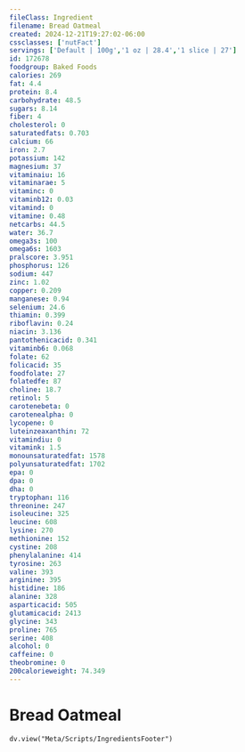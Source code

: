 ```yaml
---
fileClass: Ingredient
filename: Bread Oatmeal
created: 2024-12-21T19:27:02-06:00
cssclasses: ['nutFact']
servings: ['Default | 100g','1 oz | 28.4','1 slice | 27']
id: 172678
foodgroup: Baked Foods
calories: 269
fat: 4.4
protein: 8.4
carbohydrate: 48.5
sugars: 8.14
fiber: 4
cholesterol: 0
saturatedfats: 0.703
calcium: 66
iron: 2.7
potassium: 142
magnesium: 37
vitaminaiu: 16
vitaminarae: 5
vitaminc: 0
vitaminb12: 0.03
vitamind: 0
vitamine: 0.48
netcarbs: 44.5
water: 36.7
omega3s: 100
omega6s: 1603
pralscore: 3.951
phosphorus: 126
sodium: 447
zinc: 1.02
copper: 0.209
manganese: 0.94
selenium: 24.6
thiamin: 0.399
riboflavin: 0.24
niacin: 3.136
pantothenicacid: 0.341
vitaminb6: 0.068
folate: 62
folicacid: 35
foodfolate: 27
folatedfe: 87
choline: 18.7
retinol: 5
carotenebeta: 0
carotenealpha: 0
lycopene: 0
luteinzeaxanthin: 72
vitamindiu: 0
vitamink: 1.5
monounsaturatedfat: 1578
polyunsaturatedfat: 1702
epa: 0
dpa: 0
dha: 0
tryptophan: 116
threonine: 247
isoleucine: 325
leucine: 608
lysine: 270
methionine: 152
cystine: 208
phenylalanine: 414
tyrosine: 263
valine: 393
arginine: 395
histidine: 186
alanine: 328
asparticacid: 505
glutamicacid: 2413
glycine: 343
proline: 765
serine: 408
alcohol: 0
caffeine: 0
theobromine: 0
200calorieweight: 74.349
---
```


# Bread Oatmeal

```dataviewjs
dv.view("Meta/Scripts/IngredientsFooter")
```